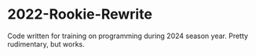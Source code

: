 # 2022-Rookie-Rewrite
Code written for training on programming during 2024 season year. Pretty rudimentary, but works.
